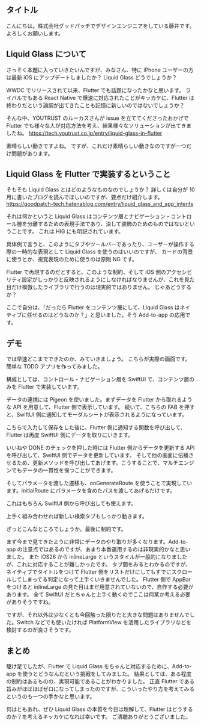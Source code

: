 ## タイトル

こんにちは。株式会社グッドパッチでデザインエンジニアをしている藤井です。よろしくお願いします。

## Liquid Glass について

さっそく本題に入っていきたいんですが、みなさん、特に iPhone ユーザーの方は最新 iOS にアップデートしましたか？
Liquid Glass どうでしょうか？

WWDC でリリースされて以来、Flutter でも話題になったかなと思います。
ライバルでもある React Native で爆速に対応されたことがキッカケに、Flutter は終わりだという論調が出てきたことも記憶に新しいのではないでしょうか？

そんな中、YOUTRUST のルーカスさんが issue を立ててくださったおかげで Flutter でも様々な人が対応方法を考え、結果様々なソリューションが出てきましたね。
https://tech.youtrust.co.jp/entry/liquid-glass-in-flutter

素晴らしい動きですよね。
ですが、これだけ素晴らしい動きなのですが一つだけ問題があります。

## Liquid Glass を Flutter で実装するということ

そもそも Liquid Glass とはどのようなものなのでしょうか？
詳しくは自分が 10 月に書いたブログを読んでほしいのですが、要点だけ紹介します。
https://goodpatch-tech.hatenablog.com/entry/liquid_glass_and_app_intents

それは何かというと Liquid Glass はコンテンツ層とナビゲーション・コントロール層を分離するための表現手法であり、決して装飾のためのものではないということです。
これは HIG にも明記されています。

具体例で言うと、このようにタブやツールバーであったり、ユーザーが操作する際の一時的な表現として Liquid Glass を使うのはいいのですが、
カードの背景に使うとか、視覚表現のために使うのは原則 NG です。

Flutter で再現するのだとすると、このような制約、そして iOS 側のアクセシビリティ設定がしっかりと反映されるようにしなければなりませんが、これを見た目だけ模倣したライブラリで行うのは現実的ではありません。
じゃあどうするか？

ここで自分は、「だったら Flutter をコンテンツ層にして、Liquid Glass はネイティブに任せるのはどうなのか？」と思いました。そう Add-to-app の応用です。

## デモ

では早速どこまでできたのか、みていきましょう。
こちらが実際の画面です。簡単な TODO アプリを作ってみました。

構成としては、コントロール・ナビゲーション層を SwiftUI で、コンテンツ層のみを Flutter で実装しています。

データの連携には Pigeon を使いました。まずデータを Flutter から取れるような API を用意して、Flutter 側で表示しています。
続いて、こちらの FAB を押すと、SwiftUI 側に通知してモーダルシートが表示されるようになっています。

こちらで入力して保存をした後に、Flutter 側に通知する関数を呼び出して、Flutter は再度 SwiftUI 側にデータを取りにいきます。

いいねや DONE のチェックを押した時には Flutter 側からデータを更新する API を呼び出して、SwiftUI 側でデータを更新しています。
そして他の画面に伝播させるため、更新メソッドを呼び出してあげます。こうすることで、マルチエンジンでもデータの一貫性を保つことができます。

そしてパラメータを渡した遷移も、onGenerateRoute を使うことで実現しています。initialRoute にパラメータを含めたパスを渡してあげるだけです。

これはもちろん SwiftUI 側から呼び出しても使えます。

上手く組み合わせれば新しい検索タブもしっかり動きます。

ざっとこんなところでしょうか。最後に制約です。

まず今まで見てきたように非常にデータのやり取りが多くなります。Add-to-app の注意点ではあるのですが、あまり本番運用するのは非現実的かなと思いました。
また iOS26 から inlineLarge というスタイルが一般的になりましたが、これに対応することが難しかったです。
タブ間をみるとわかるのですが、ネイティブでタイトルをつけて Flutter 側をリストだけにしてもすでにスクロールしてしまってる判定になって上手くいきませんでした。
Flutter 側で AppBar をつけると inlineLarge の見た目はまだ用意されていないので、自作する必要があります。
全て SwiftUI だとちゃんと上手く動くのでここは何某か考える必要がありそうですね。

ですが、それ以外は少なくとも今回触った限りだと大きな問題はありませんでした。Switch などでも使いたければ PlatformView を活用したライブラリなどを検討するのが良さそうです。

## まとめ

駆け足でしたが、Flutter で Liquid Glass をちゃんと対応するために、Add-to-app を使うとどうなんだという挑戦をしてみました。
結果としては、ある程度の制約はあるものの、実現可能であることがわかりました。
正直 Flutter である旨みがほぼほぼゼロになってしまったのですが、こういったやり方を考えてみるというのも一つの手かなと思います。

何はともあれ、ぜひ Liquid Glass の本質を今日は理解して、Flutter はどうするのか？を考えるキッカケになれば幸いです。
ご清聴ありがとうございました。
